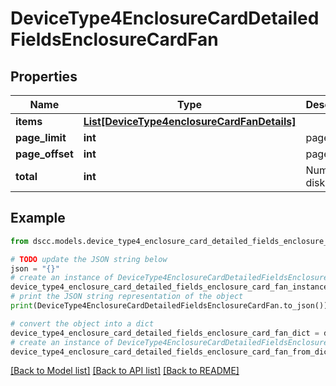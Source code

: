 # DeviceType4EnclosureCardDetailedFieldsEnclosureCardFan


## Properties

Name | Type | Description | Notes
------------ | ------------- | ------------- | -------------
**items** | [**List[DeviceType4enclosureCardFanDetails]**](DeviceType4enclosureCardFanDetails.md) |  | [optional] 
**page_limit** | **int** | page limit | [optional] 
**page_offset** | **int** | page offset | [optional] 
**total** | **int** | Number of disks | [optional] 

## Example

```python
from dscc.models.device_type4_enclosure_card_detailed_fields_enclosure_card_fan import DeviceType4EnclosureCardDetailedFieldsEnclosureCardFan

# TODO update the JSON string below
json = "{}"
# create an instance of DeviceType4EnclosureCardDetailedFieldsEnclosureCardFan from a JSON string
device_type4_enclosure_card_detailed_fields_enclosure_card_fan_instance = DeviceType4EnclosureCardDetailedFieldsEnclosureCardFan.from_json(json)
# print the JSON string representation of the object
print(DeviceType4EnclosureCardDetailedFieldsEnclosureCardFan.to_json())

# convert the object into a dict
device_type4_enclosure_card_detailed_fields_enclosure_card_fan_dict = device_type4_enclosure_card_detailed_fields_enclosure_card_fan_instance.to_dict()
# create an instance of DeviceType4EnclosureCardDetailedFieldsEnclosureCardFan from a dict
device_type4_enclosure_card_detailed_fields_enclosure_card_fan_from_dict = DeviceType4EnclosureCardDetailedFieldsEnclosureCardFan.from_dict(device_type4_enclosure_card_detailed_fields_enclosure_card_fan_dict)
```
[[Back to Model list]](../README.md#documentation-for-models) [[Back to API list]](../README.md#documentation-for-api-endpoints) [[Back to README]](../README.md)


